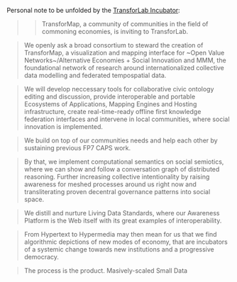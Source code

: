 Personal note to be unfolded by the [TransforLab Incubator](https://trello.com/c/vy4EhfKl/105-transforlab-incubator):

> > TransforMap, a community of communities in the field of commoning
economies, is inviting to TransforLab.

> We openly ask a broad consortium to steward the creation of TransforMap,
a visualization and mapping interface for ~Open Value
Networks~/Alternative Economies + Social Innovation and MMM, the
foundational network of research around internationalized collective
data modelling and federated tempospatial data.

> We will develop neccessary tools for collaborative civic ontology
editing and discussion, provide interoperable and portable Ecosystems of
Applications, Mapping Engines and Hosting infrastructure, create
real-time-ready offline first knowledge federation interfaces and
intervene in local communities, where social innovation is implemented.

> We build on top of our communities needs and help each other by
sustaining previous FP7 CAPS work.

> By that, we implement computational semantics on social semiotics, where
we can show and follow a conversation graph of distributed reasoning.
Further increasing collective intentionality by raising awareness for
meshed processes around us right now and transliterating proven
decentral governance patterns into social space.

> We distill and nurture Living Data Standards, where our Awareness
Platform is the Web itself with its great examples of interoperability.

> From Hypertext to Hypermedia may then mean for us that we find
algorithmic depictions of new modes of economy, that are incubators of a
systemic change towards new institutions and a progressive democracy.

> The process is the product. Masively-scaled Small Data